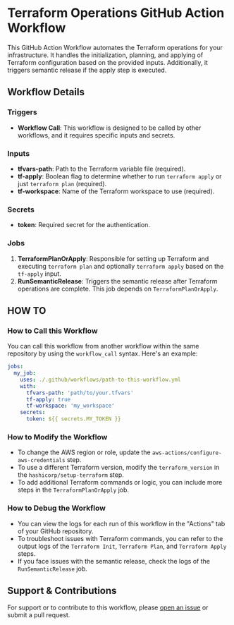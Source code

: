 # Terraform Operations GitHub Action Workflow

This GitHub Action Workflow automates the Terraform operations for your infrastructure. It handles the initialization, planning, and applying of Terraform configuration based on the provided inputs. Additionally, it triggers semantic release if the apply step is executed.

## Workflow Details

### Triggers

- **Workflow Call**: This workflow is designed to be called by other workflows, and it requires specific inputs and secrets.

### Inputs

- **tfvars-path**: Path to the Terraform variable file (required).
- **tf-apply**: Boolean flag to determine whether to run `terraform apply` or just `terraform plan` (required).
- **tf-workspace**: Name of the Terraform workspace to use (required).

### Secrets

- **token**: Required secret for the authentication.

### Jobs

1. **TerraformPlanOrApply**: Responsible for setting up Terraform and executing `terraform plan` and optionally `terraform apply` based on the `tf-apply` input.
2. **RunSemanticRelease**: Triggers the semantic release after Terraform operations are complete. This job depends on `TerraformPlanOrApply`.

## HOW TO

### How to Call this Workflow

You can call this workflow from another workflow within the same repository by using the `workflow_call` syntax. Here's an example:

```yaml
jobs:
  my_job:
    uses: ./.github/workflows/path-to-this-workflow.yml
    with:
      tfvars-path: 'path/to/your.tfvars'
      tf-apply: true
      tf-workspace: 'my_workspace'
    secrets:
      token: ${{ secrets.MY_TOKEN }}
```

### How to Modify the Workflow

- To change the AWS region or role, update the `aws-actions/configure-aws-credentials` step.
- To use a different Terraform version, modify the `terraform_version` in the `hashicorp/setup-terraform` step.
- To add additional Terraform commands or logic, you can include more steps in the `TerraformPlanOrApply` job.

### How to Debug the Workflow

- You can view the logs for each run of this workflow in the "Actions" tab of your GitHub repository.
- To troubleshoot issues with Terraform commands, you can refer to the output logs of the `Terraform Init`, `Terraform Plan`, and `Terraform Apply` steps.
- If you face issues with the semantic release, check the logs of the `RunSemanticRelease` job.

## Support & Contributions

For support or to contribute to this workflow, please [open an issue](link-to-your-repo-issues) or submit a pull request.